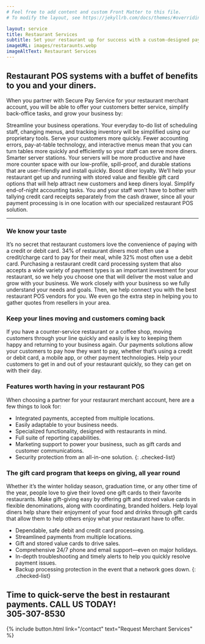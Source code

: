 ```yaml
---
# Feel free to add content and custom Front Matter to this file.
# To modify the layout, see https://jekyllrb.com/docs/themes/#overriding-theme-defaults

layout: service
title: Restaurant Services
subtitle: Set your restaurant up for success with a custom-designed payment solution.
imageURL: images/restaraunts.webp
imageAltText: Restaurant Services
---
```


## Restaurant POS systems with a buffet of benefits to you and your diners.

When you partner with Secure Pay Service for your restaurant merchant account, you will be able to offer your customers better service, simplify back-office tasks, and grow your business by:

Streamline your business operations. Your everyday to-do list of scheduling staff, changing menus, and tracking inventory will be simplified using our proprietary tools.
Serve your customers more quickly. Fewer accounting errors, pay-at-table technology, and interactive menus mean that you can turn tables more quickly and efficiently so your staff can serve more diners.
Smarter server stations. Your servers will be more productive and have more counter space with our low-profile, spill-proof, and durable stations that are user-friendly and install quickly.
Boost diner loyalty. We’ll help your restaurant get up and running with stored value and flexible gift card options that will help attract new customers and keep diners loyal.
Simplify end-of-night accounting tasks. You and your staff won’t have to bother with tallying credit card receipts separately from the cash drawer, since all your payment processing is in one location with our specialized restaurant POS solution.

---

### We know your taste

It’s no secret that restaurant customers love the convenience of paying with a credit or debit card. 34% of restaurant diners most often use a credit/charge card to pay for their meal, while 32% most often use a debit card. Purchasing a restaurant credit card processing system that also accepts a wide variety of payment types is an important investment for your restaurant, so we help you choose one that will deliver the most value and grow with your business. We work closely with your business so we fully understand your needs and goals. Then, we help connect you with the best restaurant POS vendors for you. We even go the extra step in helping you to gather quotes from resellers in your area.

### Keep your lines moving and customers coming back

If you have a counter-service restaurant or a coffee shop, moving customers through your line quickly and easily is key to keeping them happy and returning to your business again. Our payments solutions allow your customers to pay how they want to pay, whether that’s using a credit or debit card, a mobile app, or other payment technologies. Help your customers to get in and out of your restaurant quickly, so they can get on with their day.

### Features worth having in your restaurant POS

When choosing a partner for your restaurant merchant account, here are a few things to look for:
* Integrated payments, accepted from multiple locations.
* Easily adaptable to your business needs.
* Specialized functionality, designed with restaurants in mind.
* Full suite of reporting capabilities.
* Marketing support to power your business, such as gift cards and customer communications.
* Security protection from an all-in-one solution.
{: .checked-list}

### The gift card program that keeps on giving, all year round

Whether it’s the winter holiday season, graduation time, or any other time of the year, people love to give their loved one gift cards to their favorite restaurants. Make gift-giving easy by offering gift and stored value cards in flexible denominations, along with coordinating, branded holders. Help loyal diners help share their enjoyment of your food and drinks through gift cards that allow them to help others enjoy what your restaurant have to offer.

* Dependable, safe debit and credit card processing.
* Streamlined payments from multiple locations.
* Gift and stored value cards to drive sales.
* Comprehensive 24/7 phone and email support—even on major holidays.
* In-depth troubleshooting and timely alerts to help you quickly resolve payment issues.
* Backup processing protection in the event that a network goes down.
{: .checked-list}

## Time to quick-serve the best in restaurant payments. CALL US TODAY! <br> 305-307-8530

{% include button.html link="/contact" text="Request Merchant Services" %}